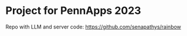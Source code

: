 # Project for PennApps 2023

Repo with LLM and server code:
https://github.com/senapathys/rainbow


